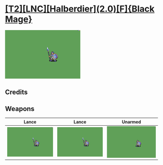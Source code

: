 # [\[T2\]\[LNC\]\[Halberdier\]\(2.0\)\[F\]{Black Mage}](../%5BT2%5D%5BLNC%5D%5BHalberdier%5D(2.0)%5BF%5D%7BBlack%20Mage%7D)

<img src="./2.%20Lance/Lance_000.png" alt="[T2][LNC][Halberdier](2.0)[F]{Black Mage} standing" />

## Credits



## Weapons


|Lance |Lance |Unarmed |
|  :---: | :---: | :---: |
| <img alt="Lance animation" src="./2.%20Lance/Lance.gif" /> | <img alt="Lance animation" src="./2.%20Lance%20(Ting)/Lance.gif" /> | <img alt="Unarmed animation" src="./8.%20Unarmed/Unarmed.gif" /> |
